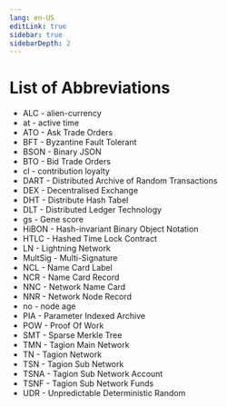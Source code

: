 ```yaml
---
lang: en-US
editLink: true
sidebar: true
sidebarDepth: 2
---
```


# List of Abbreviations

- ALC - alien-currency
- at - active time
- ATO - Ask Trade Orders
- BFT - Byzantine Fault Tolerant
- BSON - Binary JSON
- BTO - Bid Trade Orders
- cl - contribution loyalty
- DART - Distributed Archive of Random Transactions
- DEX - Decentralised Exchange
- DHT - Distribute Hash Tabel
- DLT - Distributed Ledger Technology
- gs - Gene score
- HiBON - Hash-invariant Binary Object Notation
- HTLC - Hashed Time Lock Contract
- LN - Lightning Network
- MultSig - Multi-Signature
- NCL - Name Card Label
- NCR - Name Card Record
- NNC - Network Name Card
- NNR - Network Node Record
- no - node age
- PIA - Parameter Indexed Archive
- POW - Proof Of Work
- SMT - Sparse Merkle Tree
- TMN - Tagion Main Network
- TN - Tagion Network
- TSN - Tagion Sub Network
- TSNA - Tagion Sub Network Account
- TSNF - Tagion Sub Network Funds
- UDR - Unpredictable Deterministic Random
